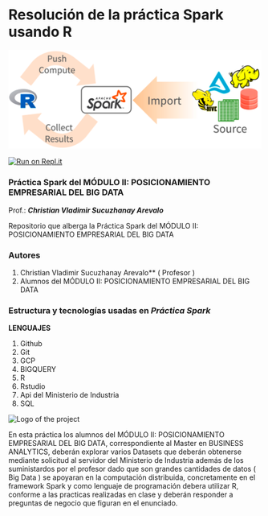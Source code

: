 # Resolución de la práctica Spark usando R #


 ![Design](https://github.com/sukuzhanay/practica_spark_ue21535220/blob/main/Spark.png)

 [![Run on Repl.it](https://repl.it/badge/github/sukuzhanay/chat_using_sockets)](https://repl.it/github/sukuzhanay/chat_using_sockets)

 ### Práctica Spark del MÓDULO II: POSICIONAMIENTO EMPRESARIAL DEL BIG DATA 
 Prof.: _**Christian Vladimir Sucuzhanay Arevalo**_ 

 Repositorio que alberga la Práctica Spark del MÓDULO II: POSICIONAMIENTO EMPRESARIAL DEL BIG DATA 


### Autores
1. Christian Vladimir Sucuzhanay Arevalo** ( Profesor )
2. Alumnos del MÓDULO II: POSICIONAMIENTO EMPRESARIAL DEL BIG DATA

### Estructura y tecnologías usadas en _**Práctica Spark**_

**LENGUAJES**
1. Github
2. Git
3. GCP
4. BIGQUERY
5. R
6. Rstudio
7. Api del Ministerio de Industria
8. SQL

![Logo of the project](https://github.com/sukuzhanay/tfginder/blob/main/UEM-logo.png)

En esta práctica los alumnos del MÓDULO II: POSICIONAMIENTO EMPRESARIAL DEL BIG DATA, correspondiente al Master en BUSINESS ANALYTICS, deberán explorar varios Datasets que deberán obtenerse mediante solicitud al servidor del Ministerio de Industria además de los suministardos por el profesor dado que son grandes cantidades de datos ( Big Data ) se apoyaran en la computación distribuida, concretamente en el framework Spark y como lenguaje de programación debera utilizar R, conforme a las practicas realizadas en clase y deberán responder a preguntas de negocio que figuran en el enunciado.

